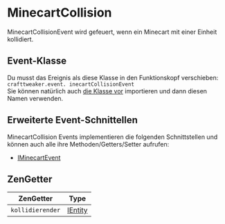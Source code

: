 # MinecartCollision

MinecartCollisionEvent wird gefeuert, wenn ein Minecart mit einer Einheit kollidiert.

## Event-Klasse
Du musst das Ereignis als diese Klasse in den Funktionskopf verschieben:  
`crafttweaker.event. inecartCollisionEvent`  
Sie können natürlich auch [die Klasse vor](/AdvancedFunctions/Import/) importieren und dann diesen Namen verwenden.

## Erweiterte Event-Schnittellen
MinecartCollision Events implementieren die folgenden Schnittstellen und können auch alle ihre Methoden/Getters/Setter aufrufen:

- [IMinecartEvent](/Vanilla/Events/Events/IMinecartEvent/)

## ZenGetter

| ZenGetter        | Type                                  |
| ---------------- | ------------------------------------- |
| `kollidierender` | [IEntity](/Vanilla/Entities/IEntity/) |
